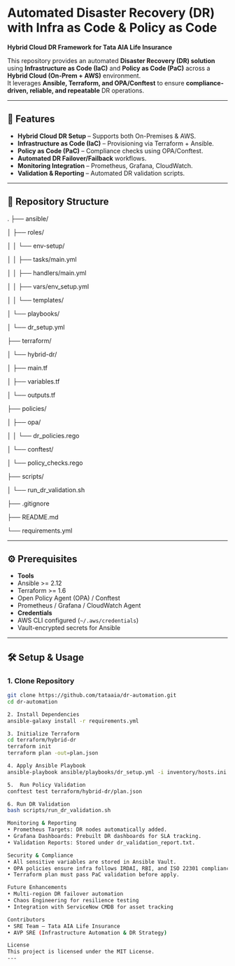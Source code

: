 # Automated Disaster Recovery (DR) with Infra as Code & Policy as Code

**Hybrid Cloud DR Framework for Tata AIA Life Insurance**

This repository provides an automated **Disaster Recovery (DR) solution** using **Infrastructure as Code (IaC)** and **Policy as Code (PaC)** across a **Hybrid Cloud (On-Prem + AWS)** environment.  
It leverages **Ansible, Terraform, and OPA/Conftest** to ensure **compliance-driven, reliable, and repeatable** DR operations.

---

## 🚀 Features

- **Hybrid Cloud DR Setup** – Supports both On-Premises & AWS.
- **Infrastructure as Code (IaC)** – Provisioning via Terraform + Ansible.
- **Policy as Code (PaC)** – Compliance checks using OPA/Conftest.
- **Automated DR Failover/Failback** workflows.
- **Monitoring Integration** – Prometheus, Grafana, CloudWatch.
- **Validation & Reporting** – Automated DR validation scripts.

---

## 📂 Repository Structure
 
.
├── ansible/

│   ├── roles/

│   │   └── env-setup/

│   │       ├── tasks/main.yml

│   │       ├── handlers/main.yml

│   │       ├── vars/env_setup.yml

│   │       └── templates/

│   └── playbooks/

│       └── dr_setup.yml

├── terraform/

│   └── hybrid-dr/

│       ├── main.tf

│       ├── variables.tf

│       └── outputs.tf

├── policies/

│   ├── opa/

│   │   └── dr_policies.rego

│   └── conftest/

│       └── policy_checks.rego

├── scripts/

│   └── run_dr_validation.sh

├── .gitignore

├── README.md

└── requirements.yml

---
## ⚙️ Prerequisites
- **Tools**
 - Ansible >= 2.12
 - Terraform >= 1.6
 - Open Policy Agent (OPA) / Conftest
 - Prometheus / Grafana / CloudWatch Agent
- **Credentials**
 - AWS CLI configured (`~/.aws/credentials`)
 - Vault-encrypted secrets for Ansible
---
## 🛠️ Setup & Usage
### 1. Clone Repository
```bash
git clone https://github.com/tataaia/dr-automation.git
cd dr-automation

2. Install Dependencies
ansible-galaxy install -r requirements.yml

3. Initialize Terraform
cd terraform/hybrid-dr
terraform init
terraform plan -out=plan.json

4. Apply Ansible Playbook
ansible-playbook ansible/playbooks/dr_setup.yml -i inventory/hosts.ini

5.  Run Policy Validation
conftest test terraform/hybrid-dr/plan.json

6. Run DR Validation
bash scripts/run_dr_validation.sh

Monitoring & Reporting
• Prometheus Targets: DR nodes automatically added.
• Grafana Dashboards: Prebuilt DR dashboards for SLA tracking.
• Validation Reports: Stored under dr_validation_report.txt.

Security & Compliance
• All sensitive variables are stored in Ansible Vault.
• OPA policies ensure infra follows IRDAI, RBI, and ISO 22301 compliance.
• Terraform plan must pass PaC validation before apply.

Future Enhancements
• Multi-region DR failover automation
• Chaos Engineering for resilience testing
• Integration with ServiceNow CMDB for asset tracking

Contributors
• SRE Team – Tata AIA Life Insurance
• AVP SRE (Infrastructure Automation & DR Strategy)

License
This project is licensed under the MIT License.
--- 
